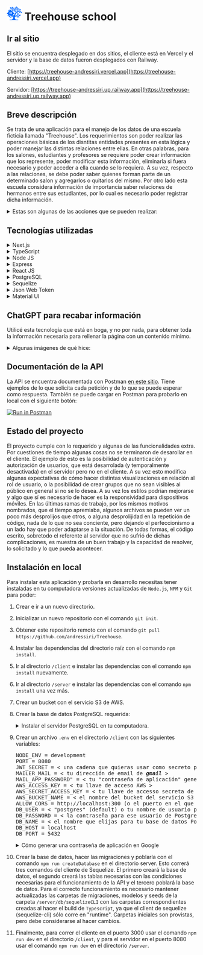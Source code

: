 # [<img src="/assets/treehouse-logo.png" alt="Treehouse logo" width="40"/>](#) Treehouse school

## Ir al sitio

El sitio se encuentra desplegado en dos sitios, el cliente está en Vercel y el servidor y la base de datos fueron desplegados con Railway.

Cliente: [https://treehouse-andressiri.vercel.app](https://treehouse-andressiri.vercel.app)

Servidor: [https://treehouse-andressiri.up.railway.app](https://treehouse-andressiri.up.railway.app)

## Breve descripción

Se trata de una aplicación para el manejo de los datos de una escuela ficticia llamada "Treehouse". Los requerimientos son poder realizar las operaciones básicas de los disntitas entidades presentes en esta lógica y poder manejar las distintas relaciones entre ellas. En otras palabras, para los salones, estudiantes y profesores se requiere poder crear información que los represente, poder modificar esta información, eliminarla si fuera necesario y poder acceder a ella cuando se lo requiera. A su vez, respecto a las relaciones, se debe poder saber quienes forman parte de un determinado salon y agregarlos o quitarlos del mismo. Por otro lado esta escuela considera información de importancia saber relaciones de hermanos entre sus estudiantes, por lo cual es necesario poder registrar dicha información.

<details>
  
  <summary>Estas son algunas de las acciones que se pueden realizar:</summary>

- Crear y editar las distintas entidades a través de formularios:

![Crear](/assets/actions/1-create.png)

![Editar](/assets/actions/1-edit.png)

- Eliminar las distintas entidades (salones, estudiantes y profesores):

![Eliminar](/assets/actions/2-delete.png)

- Ver los distintos alumnos de un salón y elegir quitarlos o verlos en detalle:

![Lista de estudiantes](/assets/actions/3-students-list.png)

- Definir a un estudiante como hermano de otro/s estudiante/s:

![Agregar hermano](/assets/actions/4-add-sibling.png)

- Agregar estudiantes o profesores a un salon:

![Agregar a salon](/assets/actions/5-add-to-room.png)

- Agregar imágenes para reconocerlos mejor:

![Agregar imagenn](/assets/actions/6-add-image.png)

</details>

## Tecnologías utilizadas

<details>
  
  <summary>Next.js</summary>
  
  [Next.js](https://nextjs.org) es un framework de React para construir aplicaciones web del lado del servidor. Proporciona características como renderizado del lado del servidor (SSR), pre-renderizado estático, enrutamiento simple y escalabilidad. Además, Next.js viene con algunas características incorporadas para mejorar el rendimiento, como la división de código y la precarga automática de páginas. También es compatible con una amplia variedad de bibliotecas y herramientas de desarrollo, lo que lo convierte en una herramienta poderosa para desarrolladores de todos los niveles de experiencia. En resumen, Next.js es una excelente opción para aquellos que desean desarrollar aplicaciones web rápidas y escalables utilizando React.
    
</details>
  
<details>
    
  <summary>TypeScript</summary>
  
  [TypeScript](https://www.typescriptlang.org/) es un lenguaje de programación de código abierto desarrollado y mantenido por Microsoft. Es una superconjunto tipado de JavaScript que agrega características como tipos de datos estáticos opcionales, interfaces, clases y decoradores. Estas características permiten una mayor verificación de errores y una mejor documentación del código, lo que lo hace más fácil de mantener y escalar. TypeScript se compila a JavaScript para su uso en navegadores web y en entornos de servidor. Es una herramienta popular para el desarrollo de aplicaciones de una sola página (SPA), aplicaciones de Node.js, y para proyectos de código abierto y empresariales.
  
</details>

<details>
  
  <summary>Node JS</summary>

[Node.js](https://nodejs.org/es) es un entorno de ejecución orientado a eventos asíncronos para JavaScript construido con [V8, motor de JavaScript de Chrome](https://v8.dev/), y diseñado para crear aplicaciones network escalables. Por supuesto Node.js tiene varios pros y contras comparado con otros lenguajes y frameworks con los que compite, pero las principales razones que explican por qué lo elegí para este proyecto son, primero, por la ventaja de poder utilizar "Javascript en todos lados", siendo que Node.js soporta Javascript tanto en el lado del cliente como en el lado del servidor, y segundo, el vasto repositorio de librerías al que se tiene acceso con Node Package Manager.

</details>

<details>

  <summary>Express</summary>

[Express](https://expressjs.com/es) es una infraestructura web rápida, minimalista y flexible para Node.js que proporciona un conjunto sólido de prestaciones. La principal razón por la cual la elegí es que, sin agregar muchas restricciones, hace mucho más claro y fácil el control de las peticiones y las respuestas y el diseño de rutas con, como dice en su sitio oficial, "con miles de métodos de programa de utilidad HTTP y middleware a su disposición".

  </details>
  
  <details>

  <summary>React JS</summary>

[React](https://es.reactjs.org/) es una librería de Javascript de código abierto eficiente, declarativa, y flexible para construir interfaces de usuario simples, rápidas, y escalables para el frontend de aplicaciones web. Utiliza JSX que es una extensión de sintaxis de JavaScript que permite mezclar HTML, lo que facilita el desarrollo de componentes. Elegí React en su momento por recomendaciones, siendo que estoy de acuerdo con las razones que me dieron: que es más fácil de aprender y usar en un principio y que tiene un enorme potencial cuando se lo aprende en profundidad, que tiene un gran apoyo de la comunidad y que es empleado ampliamente en el mercado laboral IT; junto con otras ventajas tecnológicas como un renderizado rápido. Hoy en día, utilizando Next.js no tengo dudas de que tomñe ua buena decisión.

  </details>

<details>
  
  <summary>PostgreSQL</summary>

[PostgreSQL](https://www.postgresql.org/) es un poderoso sistema de bases de datos objeto-relacional. Una de las razones para tomar esta decisión en lugar de elegir otra base de datos relacional es que es de código abierto con más de 30 años de actividad y hay una gran cantidad de información fácil de encontrar que describe cómo instalarla y utilizarla en la documentación oficial. Otra razón importante es que algunas funciones, como crear, actualizar o eliminar, en mi opinión, tienen un mejor retorno de información luego de que la acción es realizada.

  </details>

  <details>

  <summary>Sequelize</summary>

[Sequelize](https://sequelize.org/) es un moderno Mapeador de Objetos Relacionales u ORM (por las siglas en inglés de Object Relational Mapping) para TypeScript y Node.js en conjunto con PostgresSQL y otras bases de datos relacionales SQL. Siendo un ORM, Sequelize me permite acceder a la base de datos usando una lógica orientada a objetos con Javascript, una gran ventaja. La utilización del cliente de sequelize con las migraciones y los seeders realmente facilita la creación, el trabajo y las pruebas con la base de datos.

  </details>

  <details>

  <summary>Json Web Token</summary>

[JSON Web Token (JWT)](https://jwt.io/) es un estándar abierto ([RFC 7519](https://datatracker.ietf.org/doc/html/rfc7519)) que define una forma compacta y contenida en sí misma de transmitir de forma segura información entre dos partes en formato de objeto JSON. Esta información puede ser verificada y es confiable porque está cifrada digitalmente, ya que los tokens pueden ser cifrados utilizando un secreto o un par de llaves público/privado. Elegí esto para mis métodos de autorización y autenticación porque resulta en una manera bastante sencilla de llevarlos a cabo. Me parece mejor que otras opciones, como Passport, esto debido a que encuentro menos restricciones, pese a que Passport provea un middleware ya incluído que tuve que desarrollar en este caso.

  </details>
  
  <details>
  
  <summary>Material UI</summary>

[Material UI](https://mui.com/) es un proyecto de código abierto que cuenta con componentes de React que implementan Material Design de Google. Con la experiencia que tengo trabajando con distintos frameworks de CSS, la opción que más me atrae es MUI5 con Emotion o Styled Components. Permite la utilización de componentes de mayor orden y una mejor modularización y separación de intereses.

  </details>

## ChatGPT para recabar información

Utilicé esta tecnología que está en boga, y no por nada, para obtener toda la información necesaria para rellenar la página con un contenido mínimo.

<details>
  
  <summary>Algunas imágenes de qué hice:</summary>
  
  ![Personajes de hey Arnold](/assets/chatgpt/1-hey-arnold-characters.png)
  
  ![Descripción de salón](/assets/chatgpt/2-room-description.png)
  
  ![Personajes de Rugrats](/assets/chatgpt/3-rugrats-characters.png)
  
  ![Hermanos en Rugrats](/assets/chatgpt/4-rugrats-siblings.png)
  
  ![Hermanos en Los Simpsons y Hey Arnold](/assets/chatgpt/5-siblings-arnold-simpson.png)
  
</details>

## Documentación de la API

La API se encuentra documentada con Postman [en este sitio](https://documenter.getpostman.com/view/16003276/2s93RRvCnk). Tiene ejemplos de lo que solicita cada petición y de lo que se puede esperar como respuesta. También se puede cargar en Postman para probarlo en local con el siguiente botón:

[![Run in Postman](https://run.pstmn.io/button.svg)](https://app.getpostman.com/run-collection/16003276-0fd7cea5-6958-457a-b85c-b79c13d9aa53?action=collection%2Ffork&collection-url=entityId%3D16003276-0fd7cea5-6958-457a-b85c-b79c13d9aa53%26entityType%3Dcollection%26workspaceId%3D88f8a20c-a33c-4ea4-a9e6-6c025602e4bd)

## Estado del proyecto

El proyecto cumple con lo requerido y algunas de las funcionalidades extra. Por cuestiones de tiempo algunas cosas no se terminaron de desarollar en el cliente. El ejemplo de esto es la posibilidad de autenticación y autorización de usuarios, que está desarrolada (y temporalmente desactivada) en el servidor pero no en el cliente. A su vez esto modifica algunas expectativas de cómo hacer distintas visualizaciones en relación al rol de usuario, o la posibilidad de crear grupos que no sean visibles al público en general si no se lo desea. A su vez los estilos podrían mejorarse y algo que sí es necesario de hacer es la responsividad para dispositivos móviles. En las últimas ramas de trabajo, por los mismos motivos nombrados, que el tiempo apremiaba, algunos archivos se pueden ver un poco más desprolijos que otros, o alguna desprolijidad en la repetición de código, nada de lo que no sea conciente, pero dejando el perfeccionismo a un lado hay que poder adaptarse a la situación. De todas formas, el código escrito, sobretodo el referente al servidor que no sufrió de dichas complicaciones, es muestra de un buen trabajo y la capacidad de resolver, lo solicitado y lo que pueda acontecer.

## Instalación en local

Para instalar esta aplicación y probarla en desarrollo necesitas tener instaladas en tu computadora versiones actualizadas de `Node.js`, `NPM` y `Git` para poder:

1. Crear e ir a un nuevo directorio.
2. Inicializar un nuevo repositorio con el comando `git init`.
3. Obtener este repositorio remoto con el comando `git pull https://github.com/andressiri/Treehouse`.
4. Instalar las dependencias del directorio raíz con el comando `npm install`.
5. Ir al directorio `/client` e instalar las dependencias con el comando `npm install` nuevamente.
6. Ir al directorio `/server` e instalar las dependencias con el comando `npm install` una vez más.
7. Crear un bucket con el servicio S3 de AWS.
8. Crear la base de datos PostgreSQL requerida:

   <details>

     <summary>Instalar el servidor PostgreSQL en tu computadora.</summary>

   - Descargar el instalador en [el sitio oficial](https://www.postgresql.org/download/).
   - En Windows considerar que es necesario haber ingresado como administrador o superusuario para realizar la instalación. De ser necesario, se recomienda seguir [las instrucciones para Windows provistas en el sitio oficial](https://www.enterprisedb.com/docs/supported-open-source/postgresql/installer/02_installing_postgresql_with_the_graphical_installation_wizard/01_invoking_the_graphical_installer/).
   - En Mac OS considerar que hay que correr el paquete dmg descargado como usuario administrador. De ser necesario, se recomienda seguir [las instrucciones para Mac OS provistas en el sitio oficial](https://www.enterprisedb.com/postgres-tutorials/installation-postgresql-mac-os).
   - En Ubuntu para Linux seguir [ las instrucciones provistas en el sitio oficial para Ubuntu](https://www.enterprisedb.com/postgres-tutorials/how-install-postgres-ubuntu).
   - Necesitarás la constraseña que ingreses en la instalación para conectarte a la base de datos.

   </details>

9. Crear un archivo `.env` en el directorio `/client` con las siguientes variables:
   <pre>
   NODE_ENV = development
   PORT = 8080
   JWT_SECRET = < una cadena que quieras usar como secreto para el token de JWT >
   MAILER_MAIL = < tu dirección de email de <em><strong>gmail</strong></em> >
   MAIL_APP_PASSWORD" = < tu "contraseña de aplicación" generada desde google (no es la constraseña de tu email) >
   AWS_ACCESS_KEY = < tu llave de acceso AWS >
   AWS_SECRET_ACCESS_KEY = < tu llave de accesso secreta de AWS >
   AWS_BUCKET_NAME = < el nombre del bucket del servicio S3 de AWS >
   ALLOW_CORS = http://localhost:300 (o el puerto en el que corras el cliente)
   DB_USER = < "postgres" (default) o tu nombre de usuario para la base de datos de PostgreSQL >
   DB_PASSWORD = < la contraseña para ese usuario de PostgreSQL >
   DB_NAME = < el nombre que elijas para tu base de datos PostgreSQL >
   DB_HOST = localhost
   DB_PORT = 5432
   </pre>

   <details>

   <summary>Cómo generar una contraseña de aplicación en Google</summary>

   Para generar una nueva contraseña de aplicación seguir los siguientes pasos:

   1. En una nueva pestaña de Chrome ir a "Gestionar tu cuenta de Google".

      ![gestionar tu cuenta de google](/assets/README/gmail%20application%20password/1.%20Gestionar%20tu%20cuenta%20de%20Google.png)

   2. Ir a "Iniciar sesión en Google" en la sección de "Seguridad" y clickear en "Contraseñas de aplicaciones". Notar que es necesario tener la verificación en dos pasos activada para poder hacer esto.

      ![ir a contraseñas de aplicaciones](/assets/README/gmail%20application%20password/2.%20Ir%20a%20contrase%C3%B1as%20de%20aplicaciones.png)

   3. Crear una nueva constraseña de aplicación, el nombre es indistinto.

      ![crear una nueva constraseña de aplicación](/assets/README/gmail%20application%20password/3.%20Crear%20una%20nueva%20contrase%C3%B1a%20de%20aplicaci%C3%B3n.png)

   4. Obtener la nueva contraseña de aplicación creada.

      ![obtener la nueva contraseña de aplicación](/assets/README/gmail%20application%20password/4.%20Obtener%20la%20constrase%C3%B1a%20de%20aplicaci%C3%B3n.png)

   </details>

10. Crear la base de datos, hacer las migraciones y poblarla con el comando `npm run createDatabase` en el directorio server. Esto correrá tres comandos del cliente de Sequelize. El primero creará la base de datos, el segundo creará las tablas necesarias con las condiciones necesarias para el funcionamiento de la API y el tercero poblará la base de datos. Para el correcto funcionamiento es necesario mantener actualizadas las carpetas de migraciones, modelos y seeds de la carpeta `/server/db/sequelizeCLI` con las carpetas correspondientes creadas al hacer el build de `Typescript`, ya que el client de sequelize (sequelize-cli) sólo corre en "runtime". Carpetas iniciales son provistas, pero debe considerarse al hacer cambios.
11. Finalmente, para correr el cliente en el puerto 3000 usar el comando `npm run dev` en el directorio `/client`, y para el servidor en el puerto 8080 usar el comando `npm run dev` en el directorio `/server`.
